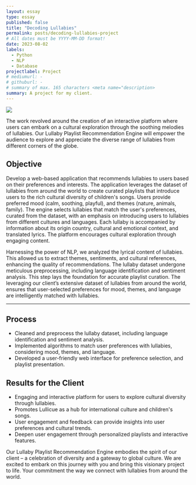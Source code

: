 ```yaml
---
layout: essay
type: essay
published: false
title: "Decoding Lullabies"
permalink: posts/decoding-lullabies-project
# All dates must be YYYY-MM-DD format!
date: 2023-08-02
labels:
  - Python
  - NLP
  - Database
projectlabel: Project
# mediumurl: -
# githuburl: -
# summary of max. 165 characters <meta name="description>
summary: A project for my client.
---
```


<img class="ui image" src="/images/cotton-header.png">

The work revolved around the creation of an interactive platform where users can embark on a cultural exploration through the soothing melodies of lullabies. Our Lullaby Playlist Recommendation Engine will empower the audience to explore and appreciate the diverse range of lullabies from different corners of the globe.

## Objective
Develop a web-based application that recommends lullabies to users based on their preferences and interests. The application leverages the dataset of lullabies from around the world to create curated playlists that introduce users to the rich cultural diversity of children's songs. Users provide preferred mood (calm, soothing, playful), and themes (nature, animals, family). The engine selects lullabies that match the user's preferences, curated from the dataset, with an emphasis on introducing users to lullabies from different cultures and languages. Each lullaby is accompanied by information about its origin country, cultural and emotional context, and translated lyrics. The platform encourages cultural exploration through engaging content.

Harnessing the power of NLP, we analyzed the lyrical content of lullabies. This allowed us to extract themes, sentiments, and cultural references, enhancing the quality of recommendations. The lullaby dataset undergone meticulous preprocessing, including language identification and sentiment analysis. This step lays the foundation for accurate playlist curation. The leveraging our client’s extensive dataset of lullabies from around the world, ensures that user-selected preferences for mood, themes, and language are intelligently matched with lullabies.

<hr>

## Process
- Cleaned and preprocess the lullaby dataset, including language identification and sentiment analysis.
- Implemented algorithms to match user preferences with lullabies, considering mood, themes, and language.
- Developed a user-friendly web interface for preference selection, and playlist presentation.

## Results for the Client
- Engaging and interactive platform for users to explore cultural diversity through lullabies.
- Promotes Lullicue as a hub for international culture and children's songs.
- User engagement and feedback can provide insights into user preferences and cultural trends.
- Deepen user engagement through personalized playlists and interactive features.

Our Lullaby Playlist Recommendation Engine embodies the spirit of our client – a celebration of diversity and a gateway to global culture. We are excited to embark on this journey with you and bring this visionary project to life.  Your commitment the way we connect with lullabies from around the world.

